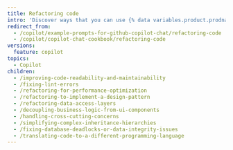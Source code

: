 ```yaml
---
title: Refactoring code
intro: 'Discover ways that you can use {% data variables.product.prodname_copilot %} to refactor your code.'
redirect_from:
  - /copilot/example-prompts-for-github-copilot-chat/refactoring-code
  - /copilot/copilot-chat-cookbook/refactoring-code
versions:
  feature: copilot
topics:
  - Copilot
children:
  - /improving-code-readability-and-maintainability
  - /fixing-lint-errors
  - /refactoring-for-performance-optimization
  - /refactoring-to-implement-a-design-pattern
  - /refactoring-data-access-layers
  - /decoupling-business-logic-from-ui-components
  - /handling-cross-cutting-concerns
  - /simplifying-complex-inheritance-hierarchies
  - /fixing-database-deadlocks-or-data-integrity-issues
  - /translating-code-to-a-different-programming-language
---
```


